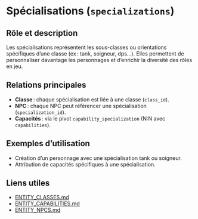 # Spécialisations (`specializations`)

## Rôle et description
Les spécialisations représentent les sous-classes ou orientations spécifiques d’une classe (ex : tank, soigneur, dps…). Elles permettent de personnaliser davantage les personnages et d’enrichir la diversité des rôles en jeu.

## Relations principales
- **Classe** : chaque spécialisation est liée à une classe (`class_id`).
- **NPC** : chaque NPC peut référencer une spécialisation (`specialization_id`).
- **Capacités** : via le pivot `capability_specialization` (N:N avec `capabilities`).

## Exemples d’utilisation
- Création d’un personnage avec une spécialisation tank ou soigneur.
- Attribution de capacités spécifiques à une spécialisation.

## Liens utiles
- [ENTITY_CLASSES.md](ENTITY_CLASSES.md)
- [ENTITY_CAPABILITIES.md](ENTITY_CAPABILITIES.md)
- [ENTITY_NPCS.md](ENTITY_NPCS.md) 